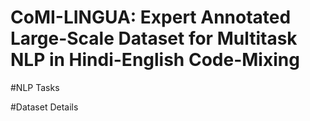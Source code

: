 # CoMI-LINGUA: Expert Annotated Large-Scale Dataset for Multitask NLP in Hindi-English Code-Mixing

#NLP Tasks

#Dataset Details

